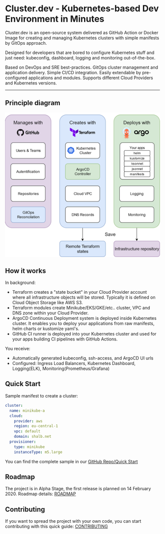 # Cluster.dev - Kubernetes-based Dev Environment in Minutes

Cluster.dev is an open-source system delivered as GitHub Action or Docker Image
for creating and managing Kubernetes clusters with simple manifests by GitOps approach.  

Designed for developers that are bored to configure Kubernetes stuff
and just need: kubeconfig, dashboard, logging and monitoring out-of-the-box.  

Based on DevOps and SRE best-practices. GitOps cluster management and application delivery.
Simple CI/CD integration. Easily extendable by pre-configured applications and modules.
Supports different Cloud Providers and Kubernetes versions.

----
## Principle diagram

![cluster.dev diagram](images/cluster-dev-diagram.png)


## How it works

In background:

- Terraform creates a "state bucket" in your Cloud Provider account where all infrastructure objects will be stored. Typically it is defined on Cloud Object Storage like AWS S3.
- Terraform modules create Minikube/EKS/GKE/etc.. cluster, VPC and DNS zone within your Cloud Provider.
- ArgoCD Continuous Deployment system is deployed inside Kubernetes cluster. It enables you to deploy your applications from raw manifests, helm charts or kustomize yaml's.
- GitHub CI runner is deployed into your Kubernetes cluster and used for your apps building CI pipelines with GitHub Actions.

You receive:

- Automatically generated kubeconfig, ssh-access, and ArgoCD UI urls
- Configured: Ingress Load Balancers, Kubernetes Dashboard, Logging(ELK), Monitoring(Prometheus/Grafana)  

## Quick Start

Sample manifest to create a cluster:

```yaml
cluster:
  name: minikube-a
  cloud:
    provider: aws
    region: eu-central-1
    vpc: default
    domain: shalb.net
  provisioner:
    type: minikube
    instanceType: m5.large
```

You can find the complete sample in our [GitHub Repo/Quick Start](https://github.com/shalb/cluster.dev#quick-start)

## Roadmap

The project is in Alpha Stage, the first release is planned on 14 February 2020.
Roadmap details: [ROADMAP](./roadmap/)

## Contributing

If you want to spread the project with your own code, you can start contributing with this quick guide: [CONTRIBUTING](./contributing/)
